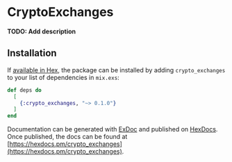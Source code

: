 # CryptoExchanges

**TODO: Add description**

## Installation

If [available in Hex](https://hex.pm/docs/publish), the package can be installed
by adding `crypto_exchanges` to your list of dependencies in `mix.exs`:

```elixir
def deps do
  [
    {:crypto_exchanges, "~> 0.1.0"}
  ]
end
```

Documentation can be generated with [ExDoc](https://github.com/elixir-lang/ex_doc)
and published on [HexDocs](https://hexdocs.pm). Once published, the docs can
be found at [https://hexdocs.pm/crypto_exchanges](https://hexdocs.pm/crypto_exchanges).

